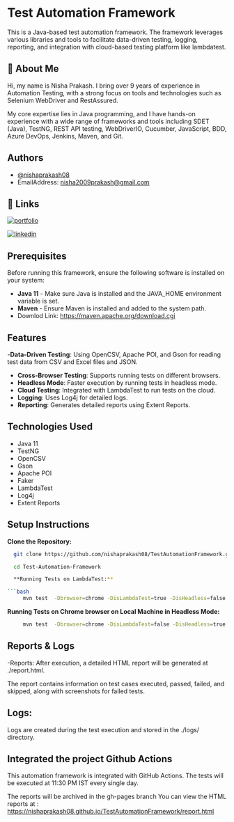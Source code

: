 # Test Automation Framework

This is a Java-based test automation framework. 
The framework leverages various libraries and tools to facilitate data-driven testing, logging, reporting, and integration with cloud-based testing platform like lambdatest.

## 🚀 About Me
Hi, my name is Nisha Prakash. I bring over 9 years of experience in Automation Testing, with a strong focus on tools and technologies such as Selenium WebDriver and RestAssured.

My core expertise lies in Java programming, and I have hands-on experience with a wide range of frameworks and tools including SDET (Java), TestNG, REST API testing, WebDriverIO, Cucumber, JavaScript, BDD, Azure DevOps, Jenkins, Maven, and Git.


## Authors

- [@nishaprakash08](https://github.com/nishaprakash08)
- EmailAddress: nisha2009prakash@gmail.com



## 🔗 Links
[![portfolio](https://img.shields.io/badge/my_portfolio-000?style=for-the-badge&logo=ko-fi&logoColor=white)](https://github.com/nishaprakash08)

[![linkedin](https://img.shields.io/badge/linkedin-0A66C2?style=for-the-badge&logo=linkedin&logoColor=white)](https://www.linkedin.com/in/nisha-prakash-63133393/)

## Prerequisites

Before running this framework, ensure the following software is installed on your system:

- **Java 11** - Make sure Java is installed and the JAVA_HOME environment variable is set.
- **Maven** - Ensure Maven is installed and added to the system path.
- Downlod Link: https://maven.apache.org/download.cgi

## Features

-**Data-Driven Testing**: Using OpenCSV, Apache POI, and Gson for reading test data from CSV and Excel files and JSON.
- **Cross-Browser Testing**: Supports running tests on different browsers.
- **Headless Mode**: Faster execution by running tests in headless mode.
- **Cloud Testing**: Integrated with LambdaTest to run tests on the cloud.
- **Logging**: Uses Log4j for detailed logs.
- **Reporting**: Generates detailed reports using Extent Reports.

## Technologies Used
- Java 11
- TestNG
- OpenCSV
- Gson
- Apache POI
- Faker
- LambdaTest
- Log4j
- Extent Reports


## Setup Instructions

**Clone the Repository:**

```bash
  git clone https://github.com/nishaprakash08/TestAutomationFramework.git

  cd Test-Automation-Framework

  **Running Tests on LambdaTest:**

```bash
     mvn test  -Dbrowser=chrome -DisLambdaTest=true -DisHeadless=false -X

```

**Running Tests on Chrome browser on Local Machine in Headless Mode:**

```bash
     mvn test  -Dbrowser=chrome -DisLambdaTest=false -DisHeadless=true -X

```

## Reports & Logs
-Reports: After execution, a detailed HTML report will be generated at ./report.html. 

The report contains information on test cases executed, passed, failed, and skipped, along with screenshots for failed tests.

## Logs: 
Logs are created during the test execution and stored in the ./logs/ directory. 

## Integrated the project Github Actions 
This automation framework is integrated with GitHub Actions.
The tests will be executed at 11:30 PM IST every single day. 

The reports will be archived in the gh-pages branch
You can view the HTML reports at : 
https://nishaprakash08.github.io/TestAutomationFramework/report.html


